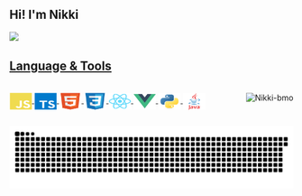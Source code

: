 
## Hi! I'm Nikki 
 <div>
  <a href="https://github.com/kitsunekamisama">
  <img height="180em" src="https://github-readme-stats.vercel.app/api?username=kitsunekamisama&show_icons=true&theme=nightowl&include_all_commits=true&count_private=true"/>
  
</div>
  <h2>Language & Tools</h2>
<div style="display: inline_block"><br>
  <img align="center" alt="Nikki-Js" height="30" width="40" src="https://raw.githubusercontent.com/devicons/devicon/master/icons/javascript/javascript-plain.svg">
  <img align="center" alt="Nikki-Ts" height="30" width="40" src="https://raw.githubusercontent.com/devicons/devicon/master/icons/typescript/typescript-plain.svg">
  <img align="center" alt="Nikki-HTML" height="30" width="40" src="https://raw.githubusercontent.com/devicons/devicon/master/icons/html5/html5-original.svg">
  <img align="center" alt="Nikki-CSS" height="30" width="40" src="https://raw.githubusercontent.com/devicons/devicon/master/icons/css3/css3-original.svg">
  <img align="center" alt="Nikki-React" height="30" width="40" src="https://raw.githubusercontent.com/devicons/devicon/master/icons/react/react-original.svg">
  <img align="center" alt="Nikki-Vue" height="30" width="40" src="https://raw.githubusercontent.com/devicons/devicon/master/icons/vuejs/vuejs-original.svg">
  <img align="center" alt="Nikki-Python" height="30" width="40" src="https://raw.githubusercontent.com/devicons/devicon/master/icons/python/python-original.svg">
  <img align="center" alt="Nikki-Java" height="30" width="40" src="https://raw.githubusercontent.com/devicons/devicon/master/icons/java/java-original-wordmark.svg">
  <img align="right" alt="Nikki-bmo" src="https://cdn.discordapp.com/attachments/795358919417397249/825430589581688872/hi.gif">
</div>

  ##
 
  ![Snake animation](https://github.com/kitsunekamisama/kitsunekamisama/blob/output/github-contribution-grid-snake.svg)
  
